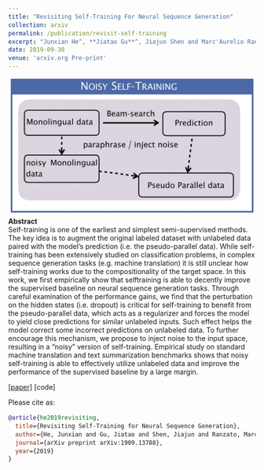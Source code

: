 ```yaml
---
title: "Revisiting Self-Training For Neural Sequence Generation"
collection: arxiv
permalink: /publication/revisit-self-training
excerpt: "Junxian He^, **Jiatao Gu**^, Jiajun Shen and Marc'Aurelio Ranzato"
date: 2019-09-30
venue: 'arxiv.org Pre-print'
---
```


![png](/images/self_training.jpg)<br>
**Abstract** <br>
Self-training is one of the earliest and simplest semi-supervised methods. The key
idea is to augment the original labeled dataset with unlabeled data paired with the
model’s prediction (i.e. the pseudo-parallel data). While self-training has been extensively studied on classification problems, in complex sequence generation tasks
(e.g. machine translation) it is still unclear how self-training works due to the compositionality of the target space. In this work, we first empirically show that selftraining is able to decently improve the supervised baseline on neural sequence
generation tasks. Through careful examination of the performance gains, we find
that the perturbation on the hidden states (i.e. dropout) is critical for self-training
to benefit from the pseudo-parallel data, which acts as a regularizer and forces the
model to yield close predictions for similar unlabeled inputs. Such effect helps
the model correct some incorrect predictions on unlabeled data. To further encourage this mechanism, we propose to inject noise to the input space, resulting
in a “noisy” version of self-training. Empirical study on standard machine translation and text summarization benchmarks shows that noisy self-training is able to
effectively utilize unlabeled data and improve the performance of the supervised
baseline by a large margin.

[[paper]](https://arxiv.org/pdf/1909.13788.pdf) [code]

Please cite as:
```bibtex
@article{he2019revisiting,
  title={Revisiting Self-Training for Neural Sequence Generation},
  author={He, Junxian and Gu, Jiatao and Shen, Jiajun and Ranzato, Marc'Aurelio},
  journal={arXiv preprint arXiv:1909.13788},
  year={2019}
}
```